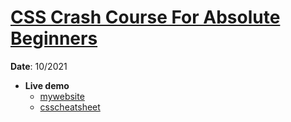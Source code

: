 <h1><a href="https://www.youtube.com/watch?v=yfoY53QXEnI&list=PLillGF-RfqbZTASqIqdvm1R5mLrQq79CU&index=2" target="_blank">CSS Crash Course For Absolute Beginners</a></h1>
<p><strong>Date</strong>: 10/2021</p>
<ul>
  <li><strong>Live demo</strong>
    <ul>
      <li><a href="https://khalilagazal.github.io/playground/traversy-media/css/mywebsite/" target="_blank">mywebsite</a></li>
      <li><a href="https://khalilagazal.github.io/playground/traversy-media/css/csscheatsheet/" target="_blank">csscheatsheet</a></li>
    </ul>
  </li>
</ul>

